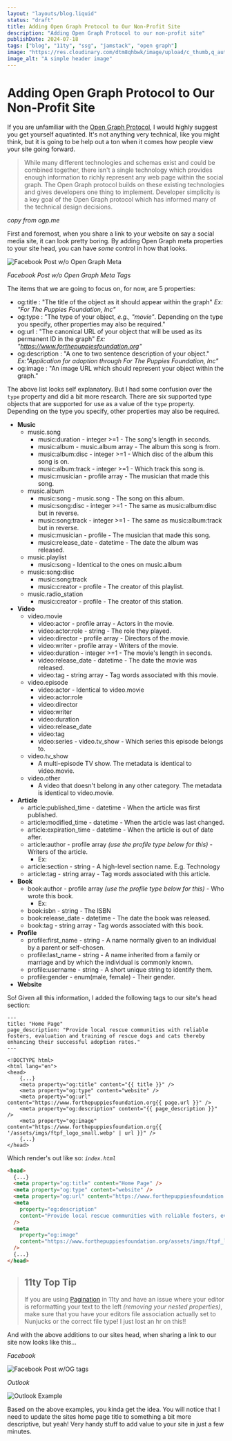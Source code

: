 ```yaml
---
layout: "layouts/blog.liquid"
status: "draft"
title: Adding Open Graph Protocol to Our Non-Profit Site
description: "Adding Open Graph Protocol to our non-profit site"
publishDate: 2024-07-18
tags: ["blog", "11ty", "ssg", "jamstack", "open graph"]
image: "https://res.cloudinary.com/dtm8qhbwk/image/upload/c_thumb,q_auto,g_face,f_auto,w_200/v1720813596/blog/stock/nasa--hI5dX2ObAs-unsplash_vk2jwn.webp"
image_alt: "A simple header image"
---
```


# Adding Open Graph Protocol to Our Non-Profit Site

If you are unfamiliar with the [Open Graph Protocol](https://ogp.me/), I would highly suggest you get yourself aquatinted. It's not anything very technical, like you might think, but it is going to be help out a ton when it comes how people view your site going forward.

> While many different technologies and schemas exist and could be combined together, there isn't a single technology which provides enough information to richly represent any web page within the social graph. The Open Graph protocol builds on these existing technologies and gives developers one thing to implement. Developer simplicity is a key goal of the Open Graph protocol which has informed many of the technical design decisions.

_copy from ogp.me_

First and foremost, when you share a link to your website on say a social media site, it can look pretty boring. By adding Open Graph meta properties to your site head, you can have _some_ control in how that looks.

![Facebook Post w/o Open Graph Meta](https://res.cloudinary.com/dtm8qhbwk/image/upload/q_auto,g_face,f_auto/v1721184392/blog/facebook_post_examply_yddivj.webp)

_Facebook Post w/o Open Graph Meta Tags_

The items that we are going to focus on, for now, are 5 properties:

- og:title : "The title of the object as it should appear within the graph" _Ex: "For The Puppies Foundation, Inc"_
- og:type : "The type of your object, _e.g., \"movie\"_. Depending on the type you specify, other properties may also be required."
- og:url : "The canonical URL of your object that will be used as its permanent ID in the graph" _Ex: "https://www.forthepuppiesfoundation.org"_
- og:description : "A one to two sentence description of your object." _Ex:"Application for adoption through For The Puppies Foundation, Inc"_
- og:image : "An image URL which should represent your object within the graph."

The above list looks self explanatory. But I had some confusion over the `type` property and did a bit more research. There are six supported type objects that are supported for use as a value of the `type` property. Depending on the type you specify, other properties may also be required.

- **Music**
  - music.song
    - music:duration - integer >=1 - The song's length in seconds.
    - music:album - music.album array - The album this song is from.
    - music:album:disc - integer >=1 - Which disc of the album this song is on.
    - music:album:track - integer >=1 - Which track this song is.
    - music:musician - profile array - The musician that made this song.
  - music.album
    - music:song - music.song - The song on this album.
    - music:song:disc - integer >=1 - The same as music:album:disc but in reverse.
    - music:song:track - integer >=1 - The same as music:album:track but in reverse.
    - music:musician - profile - The musician that made this song.
    - music:release_date - datetime - The date the album was released.
  - music.playlist
    - music:song - Identical to the ones on music.album
  - music:song:disc
    - music:song:track
    - music:creator - profile - The creator of this playlist.
  - music.radio_station
    - music:creator - profile - The creator of this station.
- **Video**
  - video.movie
    - video:actor - profile array - Actors in the movie.
    - video:actor:role - string - The role they played.
    - video:director - profile array - Directors of the movie.
    - video:writer - profile array - Writers of the movie.
    - video:duration - integer >=1 - The movie's length in seconds.
    - video:release_date - datetime - The date the movie was released.
    - video:tag - string array - Tag words associated with this movie.
  - video.episode
    - video:actor - Identical to video.movie
    - video:actor:role
    - video:director
    - video:writer
    - video:duration
    - video:release_date
    - video:tag
    - video:series - video.tv_show - Which series this episode belongs to.
  - video.tv_show
    - A multi-episode TV show. The metadata is identical to video.movie.
  - video.other
    - A video that doesn't belong in any other category. The metadata is identical to video.movie.
- **Article**
  - article:published_time - datetime - When the article was first published.
  - article:modified_time - datetime - When the article was last changed.
  - article:expiration_time - datetime - When the article is out of date after.
  - article:author - profile array _(use the profile type below for this)_ - Writers of the article.
    - Ex: <meta type="article" content="article:author:profile:first_name" content="Bobby Joe" />
  - article:section - string - A high-level section name. E.g. Technology
  - article:tag - string array - Tag words associated with this article.
- **Book**
  - book:author - profile array _(use the profile type below for this)_ - Who wrote this book.
    - Ex: <meta type="book" content="book:author:profile:first_name" content="Bobby Joe" />
  - book:isbn - string - The ISBN
  - book:release_date - datetime - The date the book was released.
  - book:tag - string array - Tag words associated with this book.
- **Profile**
  - profile:first_name - string - A name normally given to an individual by a parent or self-chosen.
  - profile:last_name - string - A name inherited from a family or marriage and by which the individual is commonly known.
  - profile:username - string - A short unique string to identify them.
  - profile:gender - enum(male, female) - Their gender.
- **Website**

So! Given all this information, I added the following tags to our site's head section:

```liquid
---
title: "Home Page"
page_description: "Provide local rescue communities with reliable fosters, evaluation and training of rescue dogs and cats thereby enhancing their successful adoption rates."
---

<!DOCTYPE html>
<html lang="en">
<head>
    {...}
    <meta property="og:title" content="{{ title }}" />
    <meta property="og:type" content="website" />
    <meta property="og:url" content="https://www.forthepuppiesfoundation.org{{ page.url }}" />
    <meta property="og:description" content="{{ page_description }}" />
    <meta property="og:image" content="https://www.forthepuppiesfoundation.org{{ '/assets/imgs/ftpf_logo_small.webp' | url }}" />
    {...}
</head>
```

Which render's out like so:
_`index.html`_

```html
<head>
  {...}
  <meta property="og:title" content="Home Page" />
  <meta property="og:type" content="website" />
  <meta property="og:url" content="https://www.forthepuppiesfoundation.org/" />
  <meta
    property="og:description"
    content="Provide local rescue communities with reliable fosters, evaluation and training of rescue dogs and cats thereby enhancing their successful adoption rates."
  />
  <meta
    property="og:image"
    content="https://www.forthepuppiesfoundation.org/assets/imgs/ftpf_logo_small.webp"
  />
  {...}
</head>
```

> ## 11ty Top Tip
>
> If you are using [Pagination](https://www.11ty.dev/docs/pagination/) in 11ty and have an issue where your editor is
> reformatting your text to the left _(removing your nested properties)_, make sure that you have your editors file
> association actually set to Nunjucks or the correct file type! I just lost an hr on this!!

And with the above additions to our sites head, when sharing a link to our site now looks like this...

_Facebook_

![Facebook Post w/OG tags](https://res.cloudinary.com/dtm8qhbwk/image/upload/q_auto,g_face,f_auto/v1721313137/blog/facebook_post_example_2_c0amjd.jpg)

_Outlook_

![Outlook Example](https://res.cloudinary.com/dtm8qhbwk/image/upload/q_auto,g_face,f_auto/v1721313391/blog/outlook_share_example_ty7lzh.jpg)

Based on the above examples, you kinda get the idea. You will notice that I need to update the sites home page title to something a bit more descriptive, but yeah! Very handy stuff to add value to your site in just a few minutes.
